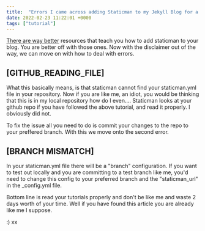 ```yaml
---
title:  "Errors I came across adding Staticman to my Jekyll Blog for a Comment System"
date: 2022-02-23 11:22:01 +0000
tags: ["tutorial"]
---
```


[There are way better](https://github.com/travisdowns/travisdowns.github.io) resources that teach you how to add staticman to your blog. You are better off with those ones. Now with the disclaimer out of the way, we can move on with how to deal with errors. 

## [GITHUB_READING_FILE]

What this basically means, is that staticman cannot find your staticman.yml file in your repository. Now if you are like me, an idiot, you would be thinking that this is in my local repository how do I even.... Staticman looks at your github repo if you have followed the above tutorial, and read it properly. I obviously did not. 

To fix the issue all you need to do is commit your changes to the repo to your preffered branch. With this we move onto the second error.

## [BRANCH MISMATCH]

In your staticman.yml file there will be a "branch" configuration. If you want to test out locally and you are committing to a test branch like me, you'd need to change this config to your preferred branch and the "staticman_url" in the _config.yml file.

Bottom line is read your tutorials properly and don't be like me and waste 2 days worth of your time. Well if you have found this article you are already like me I suppose. 

:) xx
